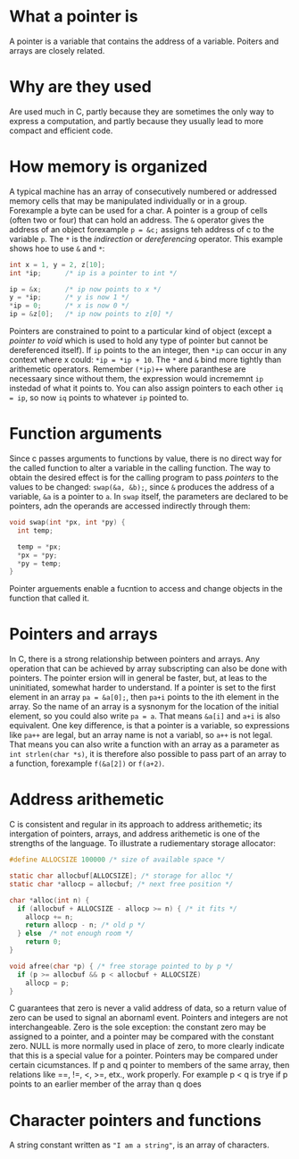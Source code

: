 # What a pointer is
A pointer is a variable that contains the address of a variable. Poiters and arrays are closely related.

# Why are they used 
Are used much in C, partly because they are sometimes the only way to express a computation, and partly because they usually lead to more compact and efficient code.

# How memory is organized
A typical machine has an array of consecutively numbered or addressed memory cells that may be manipulated individually or in a group. Forexample a byte can be used for a char. A pointer is a group of cells (often two or four) that can hold an address. The `&` operator gives the address of an object  forexample `p = &c;` assigns teh address of c to the  variable `p`. The `*` is the *indirection* or *dereferencing* operator. This example shows hoe to use `&` and `*`:
```c
int x = 1, y = 2, z[10];
int *ip;      /* ip is a pointer to int */

ip = &x;      /* ip now points to x */
y = *ip;      /* y is now 1 */
*ip = 0;      /* x is now 0 */
ip = &z[0];   /* ip now points to z[0] */
```
Pointers are constrained to point to a particular kind of object (except a *pointer to void* which is used to hold any type of pointer but cannot be dereferenced itself). If `ip` points to the an integer, then `*ip` can occur in any context where x could: `*ip = *ip + 10`. The `*` and `&` bind more tightly than arithemetic operators. Remember `(*ip)++` where paranthese are necessaary since without them, the expression would incrememnt `ip` instedad of what it points to. You can also assign pointers to each other `iq = ip`, so now `iq` points to whatever `ip` pointed to.

# Function arguments
Since c passes arguments to functions by value, there is no direct way for the called function to alter a variable in the calling function. The way to obtain the desired effect is for the calling program to pass *pointers* to the values to be changed: `swap(&a, &b);`, since `&` produces the address of a variable, `&a` is a pointer to `a`. In `swap` itself, the parameters are declared to be pointers, adn the operands are accessed indirectly through them:
```c
void swap(int *px, int *py) {
  int temp;

  temp = *px;
  *px = *py;
  *py = temp;
}
```
Pointer arguements enable a fucntion to access and change objects in the function that called it.

# Pointers and arrays
In C, there is a strong relationship between pointers and arrays. Any operation that can be achieved by array subscripting can also be done with pointers. The pointer ersion will in general be faster, but, at leas to the uninitiated, somewhat harder to understand.
If a pointer is set to the first element in an array `pa = &a[0];`, then `pa+i` points to the ith element in the array. So the name of an array is a sysnonym for the location of the initial element, so you could also write `pa = a`. That means `&a[i]` and `a+i` is also equivalent. One key difference, is that a pointer is a variable, so expressions like `pa++` are legal, but an array name is not a variabl, so `a++` is not legal. That means you can also write a function with an array as a parameter as `int strlen(char *s)`, it is therefore also possible to pass part of an array to a function, forexample `f(&a[2])` or `f(a+2)`.

# Address arithemetic
C is consistent and regular in its approach to address arithemetic; its intergation of pointers, arrays, and address arithemetic is one of the strengths of the language. To illustrate a rudiementary storage allocator:
```c
#define ALLOCSIZE 100000 /* size of available space */

static char allocbuf[ALLOCSIZE]; /* storage for alloc */
static char *allocp = allocbuf; /* next free position */

char *alloc(int n) {
  if (allocbuf + ALLOCSIZE - allocp >= n) { /* it fits */
    allocp += n;
    return allocp - n; /* old p */
  } else  /* not enough room */
    return 0;
}

void afree(char *p) { /* free storage pointed to by p */
  if (p >= allocbuf && p < allocbuf + ALLOCSIZE)
    allocp = p;
}
```
C guarantees that zero is never a valid address of data, so a return value of zero can be used to signal an abornaml event. Pointers and integers are not interchangeable. Zero is the sole exception: the constant zero may be assigned to a pointer, and a pointer may be compared with the constant zero. NULL is more normally used in place of zero, to more clearly indicate that this is a special value for a pointer.
Pointers may be compared under certain cicumstances. If p and q pointer to members of the same array, then relations like ==, !=, <, >=, etx., work properly. For example p < q is trye if p points to an earlier member of the array than q does

# Character pointers and functions
A string constant written as `"I am a string"`, is an array of characters.




